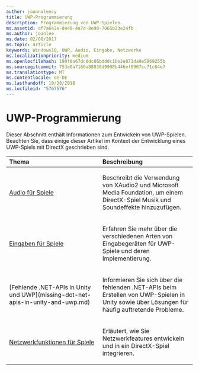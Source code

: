 ```yaml
---
author: joannaleecy
title: UWP-Programmierung
description: Programmierung von UWP-Spielen.
ms.assetid: af7a642e-d448-4a7d-8e90-7065b23e24fb
ms.author: joanlee
ms.date: 02/08/2017
ms.topic: article
keywords: Windows10, UWP, Audio, Eingabe, Netzwerke
ms.localizationpriority: medium
ms.openlocfilehash: 190f8a67dc8dc86bdddc1be2e073da9e5969255b
ms.sourcegitcommit: 753e0a7160a88830d9908b446ef0907cc71c64e7
ms.translationtype: MT
ms.contentlocale: de-DE
ms.lasthandoff: 10/30/2018
ms.locfileid: "5767576"
---
```

# <a name="uwp-programming"></a>UWP-Programmierung

Dieser Abschnitt enthält Informationen zum Entwickeln von UWP-Spielen. Beachten Sie, dass einige dieser Artikel im Kontext der Entwicklung eines UWP-Spiels mit DirectX geschrieben sind.


<table>
<colgroup>
<col width="50%" />
<col width="50%" />
</colgroup>
<thead>
<tr class="header">
<th align="left">Thema</th>
<th align="left">Beschreibung</th>
</tr>
</thead>
<tbody>
<tr class="odd">
<td align="left"><p><a href="working-with-audio-in-your-directx-game.md">Audio für Spiele</a></p></td>
<td align="left"><p>Beschreibt die Verwendung von XAudio2 und Microsoft Media Foundation, um einem DirectX-Spiel Musik und Soundeffekte hinzuzufügen.</p></td>
</tr>
<tr class="even">
<td align="left"><p><a href="input-for-games.md">Eingaben für Spiele</a></p></td>
<td align="left"><p>Erfahren Sie mehr über die verschiedenen Arten von Eingabegeräten für UWP-Spiele und deren Implementierung.</p></td>
</tr>
<tr class="odd">
    <td align="left">
        <p>[Fehlende .NET-APIs in Unity und UWP](missing-dot-net-apis-in-unity-and-uwp.md)</p>
    </td>
    <td align="left">
        <p>Informieren Sie sich über die fehlenden .NET-APIs beim Erstellen von UWP-Spielen in Unity sowie über Lösungen für häufig auftretende Probleme.</p>
    </td>
</tr>
<tr class="even">
<td align="left"><p><a href="work-with-networking-in-your-directx-game.md">Netzwerkfunktionen für Spiele</a></p></td>
<td align="left"><p>Erläutert, wie Sie Netzwerkfeatures entwickeln und in ein DirectX-Spiel integrieren.</p></td>
</tr>
</tbody>
</table>
 

 

 




